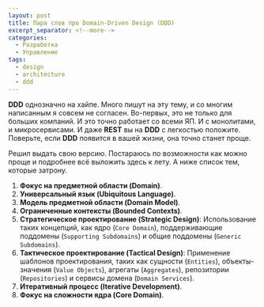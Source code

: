 ```yaml
---
layout: post
title: Пара слов про Domain-Driven Design (DDD)
excerpt_separator: <!--more-->
categories:
  - Разработка
  - Управление
tags:
  - design
  - architecture
  - ddd
---
```


__DDD__ однозначно на хайпе. Много пишут на эту тему, и со многим написанным я совсем не согласен. Во-первых, это не только для больших компаний. И это точно работает со всеми ЯП. И с монолитами, и микросервисами. И даже __REST__ вы на __DDD__ с легкостью положите. Поверьте, если __DDD__ появится в вашей жизни, она точно станет проще.

<!--more-->

Решил выдать свою версию. Постараюсь по возможности как можно проще и подробнее всё выложить здесь к лету. А ниже список тем, которые затрону.

1. __Фокус на предметной области (Domain)__.
2. __Универсальный язык (Ubiquitous Language)__.
3. __Модель предметной области (Domain Model)__.
4. __Ограниченные контексты (Bounded Contexts)__.
5. __Стратегическое проектирование (Strategic Design)__: Использование таких концепций, как ядро (`Core Domain`), поддерживающие поддомены (`Supporting Subdomains`) и общие поддомены (`Generic Subdomains`).
6. __Тактическое проектирование (Tactical Design)__: Применение шаблонов проектирования, таких как сущности (`Entities`), объекты-значения (`Value Objects`), агрегаты (`Aggregates`), репозитории (`Repositories`) и сервисы домена (`Domain Services`).
7. __Итеративный процесс (Iterative Development)__.
8. __Фокус на сложности ядра (Core Domain)__.